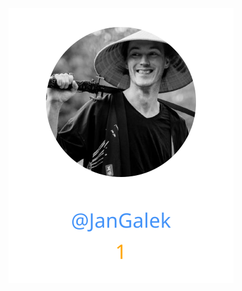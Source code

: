 
<div>
<span>
  <a href="https://github.com/JanGalek"><img src="https://raw.githubusercontent.com/gouef/github-repo-usages/refs/heads/contributors-svg/.github/contributors/JanGalek.svg" alt="JanGalek" /></a>
</span>
</div>

